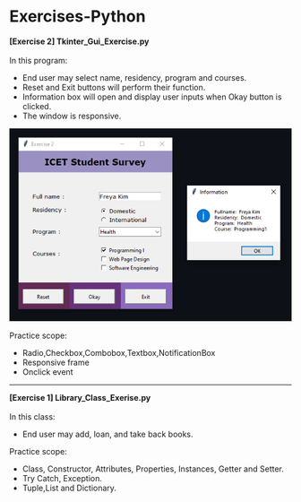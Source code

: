 # Exercises-Python
**[Exercise 2] Tkinter_Gui_Exercise.py**<br><br>
In this program:
* End user may select name, residency, program and courses.
* Reset and Exit buttons will perform their function.
* Information box will open and display user inputs when Okay button is clicked. 
* The window is responsive.
 
![Tkinter_Gui_Exercise.py](./pictures/Tkinter_Gui_Exercise.py.png?raw=true)

Practice scope:
* Radio,Checkbox,Combobox,Textbox,NotificationBox
* Responsive frame
* Onclick event
---------------------------------------------------------------------------------
**[Exercise 1] Library_Class_Exerise.py**<br><br>
In this class:
* End user may add, loan, and take back books.

Practice scope:
* Class, Constructor, Attributes, Properties, Instances, Getter and Setter.
* Try Catch, Exception.
* Tuple,List and Dictionary.
